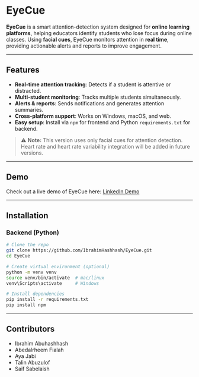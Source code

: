 # EyeCue

**EyeCue** is a smart attention-detection system designed for **online learning platforms**, helping educators identify students who lose focus during online classes. Using **facial cues**, EyeCue monitors attention in **real time**, providing actionable alerts and reports to improve engagement.

---

## Features

- **Real-time attention tracking**: Detects if a student is attentive or distracted.  
- **Multi-student monitoring**: Tracks multiple students simultaneously.  
- **Alerts & reports**: Sends notifications and generates attention summaries.  
- **Cross-platform support**: Works on Windows, macOS, and web.  
- **Easy setup**: Install via `npm` for frontend and Python `requirements.txt` for backend.  

> ⚠️ **Note:** This version uses only facial cues for attention detection. Heart rate and heart rate variability integration will be added in future versions.

---

## Demo

Check out a live demo of EyeCue here: [LinkedIn Demo](https://lnkd.in/p/gHCymSyY)

---

## Installation

### Backend (Python)
```bash
# Clone the repo
git clone https://github.com/IbrahimHashhash/EyeCue.git
cd EyeCue

# Create virtual environment (optional)
python -m venv venv
source venv/bin/activate  # mac/linux
venv\Scripts\activate     # Windows

# Install dependencies
pip install -r requirements.txt
pip install npm
```
---

## Contributors 
- Ibrahim Abuhashhash
- Abedalrheem Fialah
- Aya Jabi
- Talin Abuzulof
- Saif Sabelaish






